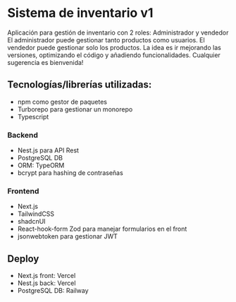# Sistema de inventario v1

Aplicación para gestión de inventario con 2 roles: Administrador y vendedor
El administrador puede gestionar tanto productos como usuarios.
El vendedor puede gestionar solo los productos.
La idea es ir mejorando las versiones, optimizando el código y añadiendo funcionalidades.
Cualquier sugerencia es bienvenida!

## Tecnologías/librerías utilizadas:

- npm como gestor de paquetes
- Turborepo para gestionar un monorepo
- Typescript

### Backend
- Nest.js para API Rest
- PostgreSQL DB
- ORM: TypeORM
- bcrypt para hashing de contraseñas

### Frontend
- Next.js
- TailwindCSS
- shadcnUI
- React-hook-form Zod para manejar formularios en el front
- jsonwebtoken para gestionar JWT

## Deploy
- Next.js front: Vercel
- Nest.js back: Vercel
- PostgreSQL DB: Railway
